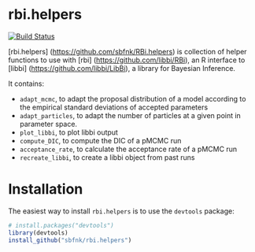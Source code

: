 rbi.helpers
=============

[![Build Status](https://travis-ci.org/sbfnk/RBi.helpers.png?branch=master)](https://travis-ci.org/sbfnk/RBi.helpers)
  
[rbi.helpers] (https://github.com/sbfnk/RBi.helpers) is collection of helper functions to use with [rbi] (https://github.com/libbi/RBi), an R interface to [libbi] (https://github.com/libbi/LibBi), a library for Bayesian Inference.

It contains:
- `adapt_mcmc`, to adapt the proposal distribution of a model according to the empirical standard deviations of accepted parameters
- `adapt_particles`, to adapt the number of particles at a given point in parameter space.
- `plot_libbi`, to plot libbi output
- `compute_DIC`, to compute the DIC of a pMCMC run
- `acceptance_rate`, to calculate the acceptance rate of a pMCMC run
- `recreate_libbi`, to create a libbi object from past runs

Installation
=============

The easiest way to install `rbi.helpers` is to use the `devtools` package:

```r
# install.packages("devtools")
library(devtools)
install_github("sbfnk/rbi.helpers")
```
